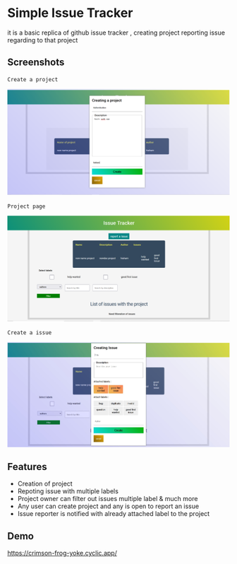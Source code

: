 # Simple Issue Tracker

it is a basic replica of github issue tracker , creating project
reporting issue regarding to that project

## Screenshots

    Create a project

![App Screenshot](./screenshots/createProject.png)

    Project page

![App Screenshot](./screenshots/issuePage.png)

    Create a issue

![App Screenshot](./screenshots/createIssue.jpg)

## Features

- Creation of project
- Repoting issue with multiple labels
- Project owner can filter out issues multiple label & much more
- Any user can create project and any is open to report an issue
- Issue reporter is notified with already attached label to the project

## Demo

https://crimson-frog-yoke.cyclic.app/

